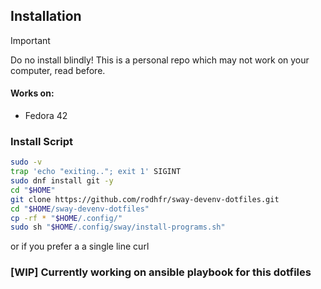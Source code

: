 ## Installation
> [!IMPORTANT]
> Do no install blindly! This is a personal repo which may not work on your computer, read before.

#### Works on: 
* Fedora 42
  
### Install Script
```bash
sudo -v
trap 'echo "exiting.."; exit 1' SIGINT
sudo dnf install git -y
cd "$HOME"
git clone https://github.com/rodhfr/sway-devenv-dotfiles.git 
cd "$HOME/sway-devenv-dotfiles"
cp -rf * "$HOME/.config/"
sudo sh "$HOME/.config/sway/install-programs.sh"
```
or if you prefer a a single line curl

### [WIP] Currently working on ansible playbook for this dotfiles

